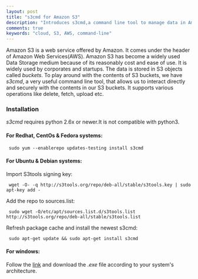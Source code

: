 ```yaml
---
layout: post
title: "s3cmd for Amazon S3"
description: "Introduces s3cmd,a command line tool to manage data in Amazon S3 buckets"
comments: true
keywords: "cloud, S3, AWS, command-line"
---
```

Amazon S3 is a web service offered by Amazon. It comes under the header of Amazon Web Services(AWS). Amazon S3 has become a widely used Data Storage medium because of its reasonably cost and ease of use. 
It is widely used by corporates and startups. The data is stored in S3 objects called *buckets*. To play around with the contents of S3 buckets, we have *s3cmd*, a very useful command line tool, that allows us to interact directly and securely with the contents in our S3 buckets.
It supports various operations like delete, fetch, upload etc.

### Installation

*s3cmd* requires python 2.6x or newer.It is not compatible with python3.

#### For Redhat, CentOs & Fedora systems:

     sudo yum --enablerepo updates-testing install s3cmd

#### For Ubuntu & Debian systems:

Import S3tools signing key: 

     wget -O- -q http://s3tools.org/repo/deb-all/stable/s3tools.key | sudo apt-key add -

Add the repo to sources.list:

     sudo wget -O/etc/apt/sources.list.d/s3tools.list http://s3tools.org/repo/deb-all/stable/s3tools.list

Refresh package cache and install the newest s3cmd: 

     sudo apt-get update && sudo apt-get install s3cmd

#### For windows:

Follow the [link](http://www.s3express.com/download.htm) and download the *.exe* file according to your system's architecture.

    
